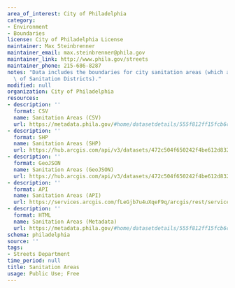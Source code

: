 ```yaml
---
area_of_interest: City of Philadelphia
category:
- Environment
- Boundaries
license: City of Philadelphia License
maintainer: Max Steinbrenner
maintainer_email: max.steinbrenner@phila.gov
maintainer_link: http://www.phila.gov/streets
maintainer_phone: 215-686-8287
notes: "Data includes the boundaries for city sanitation areas (which are aggregations\
  \ of Sanitation Districts)."
modified: null
organization: City of Philadelphia
resources:
- description: ''
  format: CSV
  name: Sanitation Areas (CSV)
  url: https://metadata.phila.gov/#home/datasetdetails/555f812ff15fcb6c6ed4411f/representationdetails/55438a869b989a05172d0d02/
- description: ''
  format: SHP
  name: Sanitation Areas (SHP)
  url: https://hub.arcgis.com/api/v3/datasets/472c504f650242f4be612d8320b89c86_0/downloads/data?format=shp&spatialRefId=2272&where=1%3D1
- description: ''
  format: GeoJSON
  name: Sanitation Areas (GeoJSON)
  url: https://hub.arcgis.com/api/v3/datasets/472c504f650242f4be612d8320b89c86_0/downloads/data?format=geojson&spatialRefId=4326&where=1%3D1
- description: ''
  format: API
  name: Sanitation Areas (API)
  url: https://services.arcgis.com/fLeGjb7u4uXqeF9q/arcgis/rest/services/Sanitation_Areas/FeatureServer/0/query?outFields=*&where=1%3D1
- description: ''
  format: HTML
  name: Sanitation Areas (Metadata)
  url: https://metadata.phila.gov/#home/datasetdetails/555f812ff15fcb6c6ed4411f/representationdetails/55438a869b989a05172d0d02/
schema: philadelphia
source: ''
tags:
- Streets Department
time_period: null
title: Sanitation Areas
usage: Public Use; Free
---
```

